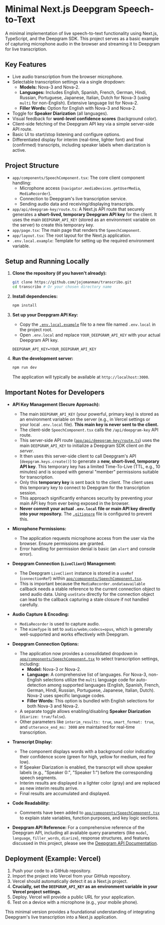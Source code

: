 # Minimal Next.js Deepgram Speech-to-Text

A minimal implementation of live speech-to-text functionality using Next.js, TypeScript, and the Deepgram SDK. This project serves as a basic example of capturing microphone audio in the browser and streaming it to Deepgram for live transcription.

## Key Features

*   Live audio transcription from the browser microphone.
*   Selectable transcription settings via a single dropdown:
    *   **Models:** Nova-3 and Nova-2.
    *   **Languages:** Includes English, Spanish, French, German, Hindi, Russian, Portuguese, Japanese, Italian, Dutch for Nova-3 (using `multi` for non-English). Extensive language list for Nova-2.
    *   **Filler Words:** Option for English with Nova-3 and Nova-2.
*   Toggle for **Speaker Diarization** (all languages).
*   Visual feedback for **word-level confidence scores** (background color).
*   Client-side fetching of the Deepgram API key via a simple server-side API route.
*   Basic UI to start/stop listening and configure options.
*   Differentiated display for interim (real-time, lighter font) and final (confirmed) transcripts, including speaker labels when diarization is active.

## Project Structure

*   `app/components/SpeechComponent.tsx`: The core client component handling:
    *   Microphone access (`navigator.mediaDevices.getUserMedia`, `MediaRecorder`).
    *   Connection to Deepgram's live transcription service.
    *   Sending audio data and receiving/displaying transcripts.
*   `app/api/deepgram-key/route.ts`: A Next.js API route that securely generates a **short-lived, temporary Deepgram API key** for the client. It uses the main `DEEPGRAM_API_KEY` (stored as an environment variable on the server) to create this temporary key.
*   `app/page.tsx`: The main page that renders the `SpeechComponent`.
*   `app/layout.tsx`: The root layout for the Next.js application.
*   `.env.local.example`: Template for setting up the required environment variable.

## Setup and Running Locally

1.  **Clone the repository (if you haven't already):**
    ```bash
    git clone https://github.com/jojomanman/transcribo.git
    cd transcribo # Or your chosen directory name
    ```

2.  **Install dependencies:**
    ```bash
    npm install
    ```

3.  **Set up your Deepgram API Key:**
    *   Copy the [`.env.local.example`](c:\Users\jonas\Desktop\minimal-speech-to-text\.env.local.example:1) file to a new file named `.env.local` in the project root.
    *   Open `.env.local` and replace `YOUR_DEEPGRAM_API_KEY` with your actual Deepgram API key.
    ```
    DEEPGRAM_API_KEY=YOUR_DEEPGRAM_API_KEY
    ```

4.  **Run the development server:**
    ```bash
    npm run dev
    ```
    The application will typically be available at `http://localhost:3000`.

## Important Notes for Developers

*   **API Key Management (Secure Approach):**
    *   The main `DEEPGRAM_API_KEY` (your powerful, primary key) is stored as an environment variable on the server (e.g., in Vercel settings or your local `.env.local` file). **This main key is never sent to the client.**
    *   The client-side `SpeechComponent.tsx` calls the `/api/deepgram-key` API route.
    *   This server-side API route ([`app/api/deepgram-key/route.ts`](c:\Users\jonas\Desktop\minimal-speech-to-text\app\api\deepgram-key\route.ts:1)) uses the main `DEEPGRAM_API_KEY` to initialize a Deepgram SDK client *on the server*.
    *   It then uses this server-side client to call Deepgram's API (`deepgram.keys.create()`) to generate a **new, short-lived, temporary API key**. This temporary key has a limited Time-To-Live (TTL, e.g., 10 minutes) and is scoped with general "member" permissions suitable for transcription.
    *   Only this **temporary key** is sent back to the client. The client uses this temporary key to connect to Deepgram for the transcription session.
    *   This approach significantly enhances security by preventing your main API key from ever being exposed in the browser.
    *   **Never commit your actual `.env.local` file or main API key directly into your repository.** The [`.gitignore`](c:\Users\jonas\Desktop\minimal-speech-to-text\.gitignore:1) file is configured to prevent this.
*   **Microphone Permissions:**
    *   The application requests microphone access from the user via the browser. Ensure permissions are granted.
    *   Error handling for permission denial is basic (an `alert` and console error).
*   **Deepgram Connection (`LiveClient`) Management:**
    *   The Deepgram `LiveClient` instance is stored in a `useRef` (`connectionRef`) within [`app/components/SpeechComponent.tsx`](c:\Users\jonas\Desktop\minimal-speech-to-text\app\components\SpeechComponent.tsx:1).
    *   This is important because the `MediaRecorder.ondataavailable` callback needs a stable reference to the current connection object to send audio data. Using `useState` directly for the connection object can lead to the callback capturing a stale closure if not handled carefully.
*   **Audio Capture & Encoding:**
    *   `MediaRecorder` is used to capture audio.
    *   The `mimeType` is set to `audio/webm;codecs=opus`, which is generally well-supported and works effectively with Deepgram.
*   **Deepgram Connection Options:**
    *   The application now provides a consolidated dropdown in [`app/components/SpeechComponent.tsx`](transcribo/app/components/SpeechComponent.tsx:0) to select transcription settings, including:
        *   **Model:** Nova-3 or Nova-2.
        *   **Language:** A comprehensive list of languages. For Nova-3, non-English selections utilize the `multi` language code for auto-detection among supported languages (English, Spanish, French, German, Hindi, Russian, Portuguese, Japanese, Italian, Dutch). Nova-2 uses specific language codes.
        *   **Filler Words:** This option is bundled with English selections for both Nova-3 and Nova-2.
    *   A separate toggle allows enabling/disabling **Speaker Diarization** (`diarize: true/false`).
    *   Other parameters like `interim_results: true`, `smart_format: true`, and `utterance_end_ms: 3000` are maintained for real-time transcription.
*   **Transcript Display:**
    *   The component displays words with a background color indicating their confidence score (green for high, yellow for medium, red for low).
    *   If Speaker Diarization is enabled, the transcript will show speaker labels (e.g., "Speaker 0:", "Speaker 1:") before the corresponding speech segments.
    *   Interim results are displayed in a lighter color (gray) and are replaced as new interim results arrive.
    *   Final results are accumulated and displayed.
*   **Code Readability:**
    *   Comments have been added to [`app/components/SpeechComponent.tsx`](transcribo/app/components/SpeechComponent.tsx:0) to explain state variables, function purposes, and key logic sections.

*   **Deepgram API Reference:** For a comprehensive reference of the Deepgram API, including all available query parameters (like `model`, `language`, `filler_words`, `diarize`), response structures, and features discussed in this project, please see the [Deepgram API Documentation](../deepgram_api.md).
## Deployment (Example: Vercel)

1.  Push your code to a GitHub repository.
2.  Import the project into Vercel from your GitHub repository.
3.  Vercel should automatically detect it as a Next.js project.
4.  **Crucially, set the `DEEPGRAM_API_KEY` as an environment variable in your Vercel project settings.**
5.  Deploy. Vercel will provide a public URL for your application.
6.  Test on a device with a microphone (e.g., your mobile phone).

This minimal version provides a foundational understanding of integrating Deepgram's live transcription into a Next.js application.